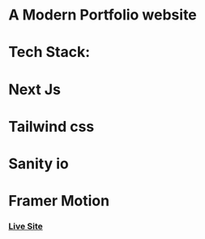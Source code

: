 # A Modern Portfolio website

# Tech Stack:
# Next Js
# Tailwind css
# Sanity io
# Framer Motion


### [Live Site](https://dev-derah.vercel.app/)


